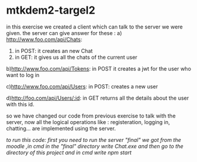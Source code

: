 # mtkdem2-targel2
in this exercise we created a client which can talk to the server we were given.
the server can give answer for these :
a) http://www.foo.com/api/Chats: 
 1) in POST: it creates an new Chat
 2) in GET: it gives us all the chats of the current user

b)http://www.foo.com/api/Tokens:
  in POST it creates a jwt for the user who want to log in

c)http://www.foo.com/api/Users:
 in POST: creates a new user

d)http://foo.com/api/Users/:id:
in GET returns all the details about the user with this id.

so we have changed our code from previous exercise to talk with the server, now all the logical operations like : 
registeration, logging in, chatting... are implemented using the server.

*to run this code: first you need to run the server "final" we got from the moodle ,in cmd in the "final" directory write Chat.exe
and then go to the directory of this project and in cmd write npm start*

